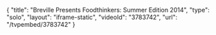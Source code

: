 {
    "title": "Breville Presents Foodthinkers: Summer Edition 2014",
    "type": "solo",
    "layout": "iframe-static",
    "videoId": "3783742",
    "url": "\/tvpembed\/3783742"
}